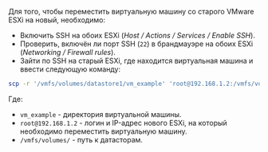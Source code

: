 Для того, чтобы переместить виртуальную машину со старого VMware ESXi на новый, необходимо:

- Включить SSH на обоих ESXi (*Host / Actions / Services / Enable SSH*).
- Проверить, включён ли порт SSH (`22`) в брандмауэре на обоих ESXi (*Networking / Firewall rules*).
- Зайти по SSH на старый ESXi, где находится виртуальная машина и ввести следующую команду:

```bash
scp -r '/vmfs/volumes/datastore1/vm_example' 'root@192.168.1.2:/vmfs/volumes/datastore1/'
```

Где:

- `vm_example` - директория виртуальной машины.
- `root@192.168.1.2` - логин и IP-адрес нового ESXi, на который необходимо переместить виртуальную машину.
- `/vmfs/volumes/` - путь к датасторам.
